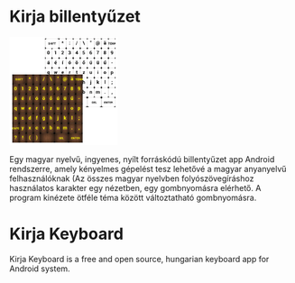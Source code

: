 ﻿<h1>Kirja billentyűzet</h1>
<img src="app/src/main/res/mipmap-xxxhdpi/ic_launcher.png"><br>

Egy magyar nyelvű, ingyenes, nyílt forráskódú billentyűzet app Android rendszerre, amely kényelmes gépelést tesz lehetővé a magyar anyanyelvű felhasználóknak (Az összes magyar nyelvben folyószövegíráshoz használatos karakter egy nézetben, egy gombnyomásra elérhető. A program kinézete ötféle téma között változtatható gombnyomásra.

<h1>Kirja Keyboard</h1>

Kirja Keyboard is a free and open source, hungarian keyboard app for Android system. 